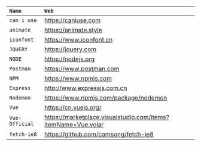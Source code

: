|`Name`|`Web`|
|:---|:---|
|`can i use`|<https://caniuse.com>|
|`animate`|<https://animate.style>|
|`iconfont`|<https://www.iconfont.cn>|
|`JQUERY`|<https://jquery.com>|
|`NODE`|<https://nodejs.org>|
|`Postman`|<https://www.postman.com>|
|`NPM`|<https://www.npmjs.com>|
|`Express`|<http://www.expressjs.com.cn>|
|`Nodemon`|<https://www.npmjs.com/package/nodemon>|
|`Vue`|<https://cn.vuejs.org/>|
|`Vue-Official`|https://marketplace.visualstudio.com/items?itemName=Vue.volar|
|`fetch-ie8`|<https://github.com/camsong/fetch-ie8>|

